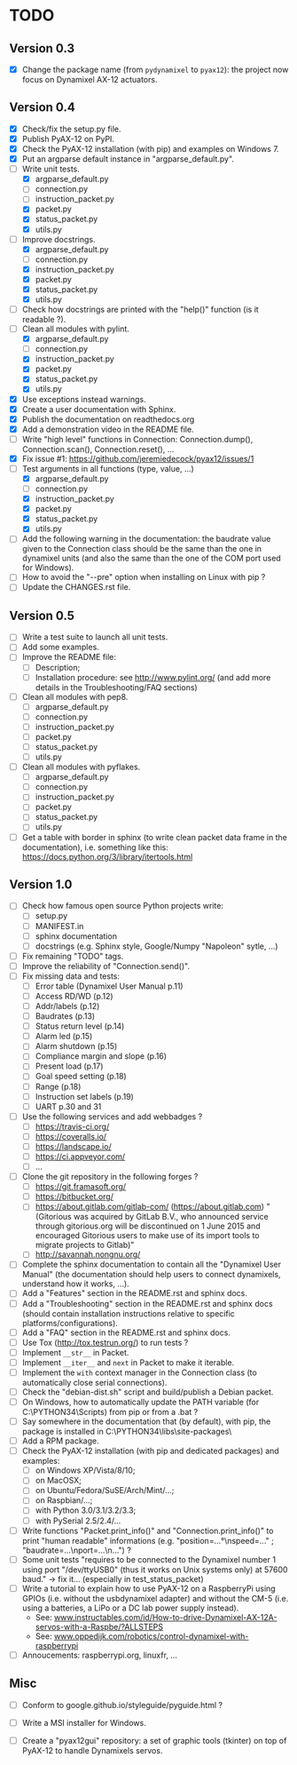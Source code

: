 # TODO

## Version 0.3

- [x] Change the package name (from `pydynamixel` to `pyax12`): the project
      now focus on Dynamixel AX-12 actuators.

## Version 0.4

- [x] Check/fix the setup.py file.
- [x] Publish PyAX-12 on PyPI.
- [x] Check the PyAX-12 installation (with pip) and examples on Windows 7.
- [x] Put an argparse default instance in "argparse_default.py".
- [ ] Write unit tests.
    - [x] argparse_default.py
    - [ ] connection.py
    - [ ] instruction_packet.py
    - [x] packet.py
    - [x] status_packet.py
    - [x] utils.py
- [ ] Improve docstrings.
    - [x] argparse_default.py
    - [ ] connection.py
    - [x] instruction_packet.py
    - [x] packet.py
    - [x] status_packet.py
    - [x] utils.py
- [ ] Check how docstrings are printed with the "help()" function (is it
  readable ?).
- [ ] Clean all modules with pylint.
    - [x] argparse_default.py
    - [ ] connection.py
    - [x] instruction_packet.py
    - [x] packet.py
    - [x] status_packet.py
    - [x] utils.py
- [x] Use exceptions instead warnings.
- [x] Create a user documentation with Sphinx.
- [x] Publish the documentation on readthedocs.org
- [x] Add a demonstration video in the README file.
- [ ] Write "high level" functions in Connection: Connection.dump(),
  Connection.scan(), Connection.reset(), ...
- [x] Fix issue #1: https://github.com/jeremiedecock/pyax12/issues/1
- [ ] Test arguments in all functions (type, value, ...)
    - [x] argparse_default.py
    - [ ] connection.py
    - [x] instruction_packet.py
    - [x] packet.py
    - [x] status_packet.py
    - [x] utils.py
- [ ] Add the following warning in the documentation: the baudrate value given
  to the Connection class should be the same than the one in dynamixel units
  (and also the same than the one of the COM port used for Windows).
- [ ] How to avoid the "--pre" option when installing on Linux with pip ?
- [ ] Update the CHANGES.rst file.

## Version 0.5

- [ ] Write a test suite to launch all unit tests.
- [ ] Add some examples.
- [ ] Improve the README file:
    - [ ] Description;
    - [ ] Installation procedure: see http://www.pylint.org/ (and add more
      details in the Troubleshooting/FAQ sections)
- [ ] Clean all modules with pep8.
    - [ ] argparse_default.py
    - [ ] connection.py
    - [ ] instruction_packet.py
    - [ ] packet.py
    - [ ] status_packet.py
    - [ ] utils.py
- [ ] Clean all modules with pyflakes.
    - [ ] argparse_default.py
    - [ ] connection.py
    - [ ] instruction_packet.py
    - [ ] packet.py
    - [ ] status_packet.py
    - [ ] utils.py
- [ ] Get a table with border in sphinx (to write clean packet data frame in
  the documentation), i.e. something like this:
  https://docs.python.org/3/library/itertools.html

## Version 1.0

- [ ] Check how famous open source Python projects write:
    - [ ] setup.py
    - [ ] MANIFEST.in
    - [ ] sphinx documentation
    - [ ] docstrings (e.g. Sphinx style, Google/Numpy "Napoleon" sytle, ...)
- [ ] Fix remaining "TODO" tags.
- [ ] Improve the reliability of "Connection.send()".
- [ ] Fix missing data and tests:
    - [ ] Error table (Dynamixel User Manual p.11)
    - [ ] Access RD/WD (p.12)
    - [ ] Addr/labels (p.12)
    - [ ] Baudrates (p.13)
    - [ ] Status return level (p.14)
    - [ ] Alarm led (p.15)
    - [ ] Alarm shutdown (p.15)
    - [ ] Compliance margin and slope (p.16)
    - [ ] Present load (p.17)
    - [ ] Goal speed setting (p.18)
    - [ ] Range (p.18)
    - [ ] Instruction set labels (p.19)
    - [ ] UART p.30 and 31
- [ ] Use the following services and add webbadges ?
    - [ ] https://travis-ci.org/
    - [ ] https://coveralls.io/
    - [ ] https://landscape.io/
    - [ ] https://ci.appveyor.com/
    - [ ] ...
- [ ] Clone the git repository in the following forges ?
    - [ ] https://git.framasoft.org/
    - [ ] https://bitbucket.org/
    - [ ] https://about.gitlab.com/gitlab-com/ (https://about.gitlab.com)
          "(Gitorious was acquired by GitLab B.V., who announced service
          through gitorious.org will be discontinued on 1 June 2015 and
          encouraged Gitorious users to make use of its import tools to migrate
          projects to Gitlab)"
    - [ ] http://savannah.nongnu.org/
- [ ] Complete the sphinx documentation to contain all the "Dynamixel User
  Manual" (the documentation should help users to connect dynamixels,
  understand how it works, ...).
- [ ] Add a "Features" section in the README.rst and sphinx docs.
- [ ] Add a "Troubleshooting" section in the README.rst and sphinx docs (should
  contain installation instructions relative to specific
  platforms/configurations).
- [ ] Add a "FAQ" section in the README.rst and sphinx docs.
- [ ] Use Tox (http://tox.testrun.org/) to run tests ?
- [ ] Implement `__str__` in Packet.
- [ ] Implement `__iter__` and `next` in Packet to make it iterable.
- [ ] Implement the `with` context manager in the Connection class (to
  automatically close serial connections).
- [ ] Check the "debian-dist.sh" script and build/publish a Debian packet.
- [ ] On Windows, how to automatically update the PATH variable (for
  C:\PYTHON34\Scripts) from pip or from a .bat ?
- [ ] Say somewhere in the documentation that (by default), with pip, the
  package is installed in C:\PYTHON34\libs\site-packages\
- [ ] Add a RPM package.
- [ ] Check the PyAX-12 installation (with pip and dedicated packages) and
  examples:
    - [ ] on Windows XP/Vista/8/10;
    - [ ] on MacOSX;
    - [ ] on Ubuntu/Fedora/SuSE/Arch/Mint/...;
    - [ ] on Raspbian/...;
    - [ ] with Python 3.0/3.1/3.2/3.3;
    - [ ] with PySerial 2.5/2.4/...
- [ ] Write functions "Packet.print_info()" and "Connection.print_info()" to
  print "human readable" informations (e.g. "position=...°\nspeed=..." ;
  "baudrate=...\nport=...\n...") ?
- [ ] Some unit tests "requires to be connected to the Dynamixel number 1 using
  port "/dev/ttyUSB0" (thus it works on Unix systems only) at 57600 baud." ->
  fix it... (especially in test_status_packet)
- [ ] Write a tutorial to explain how to use PyAX-12 on a RaspberryPi using
  GPIOs (i.e. without the usbdynamixel adapter) and without the CM-5 (i.e. using
  a batteries, a LiPo or a DC lab power supply instead).
  - See: www.instructables.com/id/How-to-drive-Dynamixel-AX-12A-servos-with-a-Raspbe/?ALLSTEPS
  - See: www.oppedijk.com/robotics/control-dynamixel-with-raspberrypi
- [ ] Annoucements: raspberrypi.org, linuxfr, ...

## Misc

- [ ] Conform to google.github.io/styleguide/pyguide.html ?
- [ ] Write a MSI installer for Windows.
- [ ] Create a "pyax12gui" repository: a set of graphic tools (tkinter) on top
  of PyAX-12 to handle Dynamixels servos.

